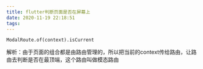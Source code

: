 ```yaml
---
title: flutter判断页面是否在屏幕上
date: 2020-11-19 22:18:51
tags:
---
```

```
ModalRoute.of(context).isCurrent
```
解析：由于页面的组合都是由路由管理的，所以把当前的context传给路由，让路由去判断是否在最顶端，这个路由叫做模态路由
